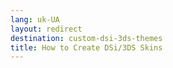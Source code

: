 ```yaml
---
lang: uk-UA
layout: redirect
destination: custom-dsi-3ds-themes
title: How to Create DSi/3DS Skins
---
```


